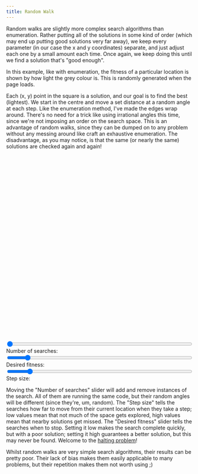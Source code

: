 ```yaml
---
title: Random Walk
---
```

Random walks are slightly more complex search algorithms than enumeration. Rather putting all of the solutions in some kind of order (which may end up putting good solutions very far away), we keep every parameter (in our case the x and y coordinates) separate, and just adjust each one by a small amount each time. Once again, we keep doing this until we find a solution that's "good enough".

In this example, like with enumeration, the fitness of a particular location is shown by how light the grey colour is. This is randomly generated when the page loads.

Each (x, y) point in the square is a solution, and our goal is to find the best (lightest). We start in the centre and move a set distance at a random angle at each step. Like the enumeration method, I've made the edges wrap around. There's no need for a trick like using irrational angles this time, since we're not imposing an order on the search space. This is an advantage of random walks, since they can be dumped on to any problem without any messing around like  craft an exhaustive enumeration. The disadvantage, as you may notice, is that the same (or nearly the same) solutions are checked again and again!

<div id="walk_playfield" style="width: 500px; height: 500px;"></div>
<form action="#" type="get">
<div>
  <input type="range" name="_" id="walk_number" min="0" max="10" value="0" style="width: 500px;" />
  <label for="walk_number">Number of searches:</label>&nbsp;&nbsp;<a id="walk_number_display"></a>
</div>
<div>
  <input type="range" name="_" id="walk_fitness" min="0" max="100" value="10" style="width:500px;" />
  <label for="walk_fitness">Desired fitness:</label>&nbsp;&nbsp;<a id="walk_fitness_display"></a>
</div>
<div>
  <input type="range" name="_" id="walk_step" min="1" max="10" value="2" style="width: 500px;" />
  <label for="walk_step">Step size:</label>&nbsp;&nbsp;<a id="walk_step_display"></a>
</div>
</form>
<script src="/js/jquery.js"></script>
<script src="/js/jquery_svg.js"></script>
<script src="/js/underscore.js"></script>
<script src="/js/optimisation/walk.js"></script>

Moving the "Number of searches" slider will add and remove instances of the search. All of them are running the same code, but their random angles will be different (since they're, um, random). The "Step size" tells the searches how far to move from their current location when they take a step; low values mean that not much of the space gets explored, high values mean that nearby solutions get missed. The "Desired fitness" slider tells the searches when to stop. Setting it low makes the search complete quickly, but with a poor solution; setting it high guarantees a better solution, but this may never be found. Welcome to the [halting problem](http://en.wikipedia.org/wiki/Halting_problem)!

Whilst random walks are very simple search algorithms, their results can be pretty poor. Their lack of bias makes them easily applicable to many problems, but their repetition makes them not worth using ;)
